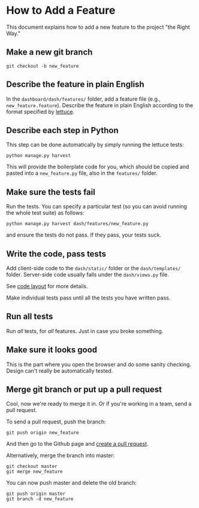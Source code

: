 # How to Add a Feature

This document explains how to add a new feature to the project
"the Right Way."

## Make a new git branch

    git checkout -b new_feature

## Describe the feature in plain English

In the `dashboard/dash/features/` folder, add a feature file
(e.g., `new_feature.feature`). Describe the feature in plain English
according to the format specified by [lettuce](http://lettuce.it/).

## Describe each step in Python

This step can be done automatically by simply running the lettuce
tests:

    python manage.py harvest

This will provide the boilerplate code for you, which should be copied
and pasted into a `new_feature.py` file, also in the `features/`
folder.

## Make sure the tests fail

Run the tests. You can specify a particular test (so you can avoid
running the whole test suite) as follows:

    python manage.py harvest dash/features/new_feature.py

and ensure the tests do not pass. If they pass, your tests suck.

## Write the code, pass tests

Add client-side code to the `dash/static/` folder or the
`dash/templates/` folder. Server-side code usually falls under the
`dash/views.py` file.

See
[code layout](https://github.com/thelastnode/care-dashboard/blob/master/doc/layout.md)
for more details.

Make individual tests pass until all the tests you have written pass.

## Run all tests

Run *all* tests, for *all* features. Just in case you broke something.

## Make sure it looks good

This is the part where you open the browser and do some sanity
checking. Design can't really be automatically tested.

## Merge git branch or put up a pull request

Cool, now we're ready to merge it in. Or if you're working in a team,
send a pull request.

To send a pull request, push the branch:

    git push origin new_feature

And then go to the Github page and
[create a pull request](http://help.github.com/send-pull-requests/).

Alternatively, merge the branch into master:

    git checkout master
    git merge new_feature

You can now push master and delete the old branch:

    git push origin master
    git branch -d new_feature
